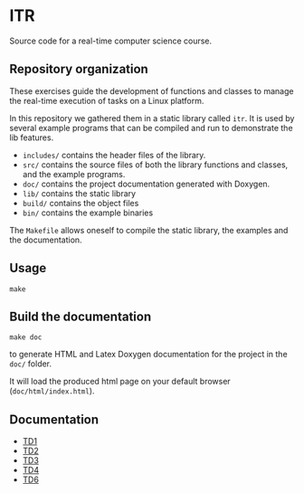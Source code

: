 # ITR

Source code for a real-time computer science course.

## Repository organization

These exercises guide the development of functions and classes to manage the real-time execution of tasks on a Linux platform.

In this repository we gathered them in a static library called `itr`.
It is used by several example programs that can be compiled and run to demonstrate the lib features.

- `includes/` contains the header files of the library.
- `src/` contains the source files of both the library functions and classes, and the example programs.
- `doc/` contains the project documentation generated with Doxygen.
- `lib/` contains the static library
- `build/` contains the object files
- `bin/` contains the example binaries

The `Makefile` allows oneself to compile the static library, the examples and the documentation.

## Usage

```shell
make
```

## Build the documentation

```shell
make doc
```

to generate HTML and Latex Doxygen documentation for the project in the `doc/` folder.

It will load the produced html page on your default browser (`doc/html/index.html`).

## Documentation
- [TD1](./td1.html)
- [TD2](./td2.html)
- [TD3](./td3.html)
- [TD4](./td4.html)
- [TD6](./td6.html)
